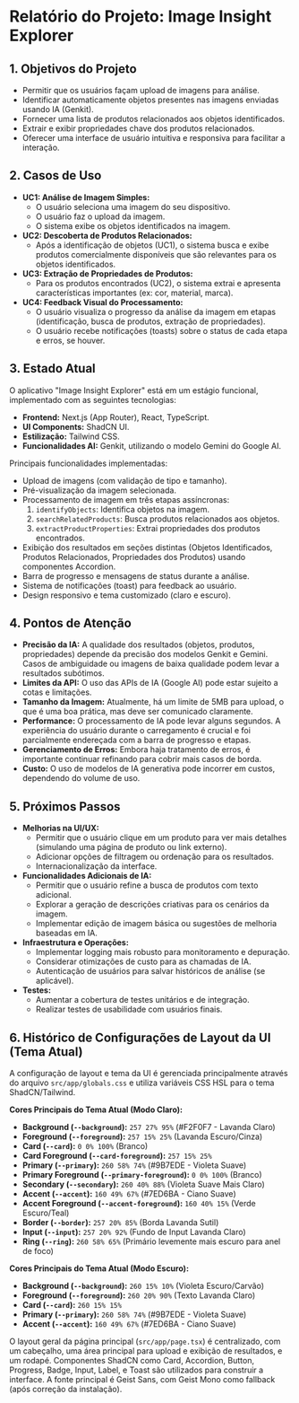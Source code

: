 # Relatório do Projeto: Image Insight Explorer

## 1. Objetivos do Projeto

- Permitir que os usuários façam upload de imagens para análise.
- Identificar automaticamente objetos presentes nas imagens enviadas usando IA (Genkit).
- Fornecer uma lista de produtos relacionados aos objetos identificados.
- Extrair e exibir propriedades chave dos produtos relacionados.
- Oferecer uma interface de usuário intuitiva e responsiva para facilitar a interação.

## 2. Casos de Uso

- **UC1: Análise de Imagem Simples:**
    - O usuário seleciona uma imagem do seu dispositivo.
    - O usuário faz o upload da imagem.
    - O sistema exibe os objetos identificados na imagem.
- **UC2: Descoberta de Produtos Relacionados:**
    - Após a identificação de objetos (UC1), o sistema busca e exibe produtos comercialmente disponíveis que são relevantes para os objetos identificados.
- **UC3: Extração de Propriedades de Produtos:**
    - Para os produtos encontrados (UC2), o sistema extrai e apresenta características importantes (ex: cor, material, marca).
- **UC4: Feedback Visual do Processamento:**
    - O usuário visualiza o progresso da análise da imagem em etapas (identificação, busca de produtos, extração de propriedades).
    - O usuário recebe notificações (toasts) sobre o status de cada etapa e erros, se houver.

## 3. Estado Atual

O aplicativo "Image Insight Explorer" está em um estágio funcional, implementado com as seguintes tecnologias:
- **Frontend:** Next.js (App Router), React, TypeScript.
- **UI Components:** ShadCN UI.
- **Estilização:** Tailwind CSS.
- **Funcionalidades AI:** Genkit, utilizando o modelo Gemini do Google AI.

Principais funcionalidades implementadas:
- Upload de imagens (com validação de tipo e tamanho).
- Pré-visualização da imagem selecionada.
- Processamento de imagem em três etapas assíncronas:
    1. `identifyObjects`: Identifica objetos na imagem.
    2. `searchRelatedProducts`: Busca produtos relacionados aos objetos.
    3. `extractProductProperties`: Extrai propriedades dos produtos encontrados.
- Exibição dos resultados em seções distintas (Objetos Identificados, Produtos Relacionados, Propriedades dos Produtos) usando componentes Accordion.
- Barra de progresso e mensagens de status durante a análise.
- Sistema de notificações (toast) para feedback ao usuário.
- Design responsivo e tema customizado (claro e escuro).

## 4. Pontos de Atenção

- **Precisão da IA:** A qualidade dos resultados (objetos, produtos, propriedades) depende da precisão dos modelos Genkit e Gemini. Casos de ambiguidade ou imagens de baixa qualidade podem levar a resultados subótimos.
- **Limites da API:** O uso das APIs de IA (Google AI) pode estar sujeito a cotas e limitações.
- **Tamanho da Imagem:** Atualmente, há um limite de 5MB para upload, o que é uma boa prática, mas deve ser comunicado claramente.
- **Performance:** O processamento de IA pode levar alguns segundos. A experiência do usuário durante o carregamento é crucial e foi parcialmente endereçada com a barra de progresso e etapas.
- **Gerenciamento de Erros:** Embora haja tratamento de erros, é importante continuar refinando para cobrir mais casos de borda.
- **Custo:** O uso de modelos de IA generativa pode incorrer em custos, dependendo do volume de uso.

## 5. Próximos Passos

- **Melhorias na UI/UX:**
    - Permitir que o usuário clique em um produto para ver mais detalhes (simulando uma página de produto ou link externo).
    - Adicionar opções de filtragem ou ordenação para os resultados.
    - Internacionalização da interface.
- **Funcionalidades Adicionais de IA:**
    - Permitir que o usuário refine a busca de produtos com texto adicional.
    - Explorar a geração de descrições criativas para os cenários da imagem.
    - Implementar edição de imagem básica ou sugestões de melhoria baseadas em IA.
- **Infraestrutura e Operações:**
    - Implementar logging mais robusto para monitoramento e depuração.
    - Considerar otimizações de custo para as chamadas de IA.
    - Autenticação de usuários para salvar históricos de análise (se aplicável).
- **Testes:**
    - Aumentar a cobertura de testes unitários e de integração.
    - Realizar testes de usabilidade com usuários finais.

## 6. Histórico de Configurações de Layout da UI (Tema Atual)

A configuração de layout e tema da UI é gerenciada principalmente através do arquivo `src/app/globals.css` e utiliza variáveis CSS HSL para o tema ShadCN/Tailwind.

**Cores Principais do Tema Atual (Modo Claro):**

- **Background (`--background`):** `257 27% 95%` (#F2F0F7 - Lavanda Claro)
- **Foreground (`--foreground`):** `257 15% 25%` (Lavanda Escuro/Cinza)
- **Card (`--card`):** `0 0% 100%` (Branco)
- **Card Foreground (`--card-foreground`):** `257 15% 25%`
- **Primary (`--primary`):** `260 58% 74%` (#9B7EDE - Violeta Suave)
- **Primary Foreground (`--primary-foreground`):** `0 0% 100%` (Branco)
- **Secondary (`--secondary`):** `260 40% 88%` (Violeta Suave Mais Claro)
- **Accent (`--accent`):** `160 49% 67%` (#7ED6BA - Ciano Suave)
- **Accent Foreground (`--accent-foreground`):** `160 40% 15%` (Verde Escuro/Teal)
- **Border (`--border`):** `257 20% 85%` (Borda Lavanda Sutil)
- **Input (`--input`):** `257 20% 92%` (Fundo de Input Lavanda Claro)
- **Ring (`--ring`):** `260 58% 65%` (Primário levemente mais escuro para anel de foco)

**Cores Principais do Tema Atual (Modo Escuro):**

- **Background (`--background`):** `260 15% 10%` (Violeta Escuro/Carvão)
- **Foreground (`--foreground`):** `260 20% 90%` (Texto Lavanda Claro)
- **Card (`--card`):** `260 15% 15%`
- **Primary (`--primary`):** `260 58% 74%` (#9B7EDE - Violeta Suave)
- **Accent (`--accent`):** `160 49% 67%` (#7ED6BA - Ciano Suave)

O layout geral da página principal (`src/app/page.tsx`) é centralizado, com um cabeçalho, uma área principal para upload e exibição de resultados, e um rodapé. Componentes ShadCN como Card, Accordion, Button, Progress, Badge, Input, Label, e Toast são utilizados para construir a interface. A fonte principal é Geist Sans, com Geist Mono como fallback (após correção da instalação).

